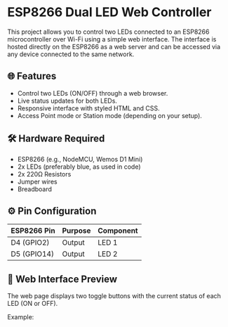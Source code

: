# ESP8266 Dual LED Web Controller

This project allows you to control two LEDs connected to an ESP8266 microcontroller over Wi-Fi using a simple web interface. The interface is hosted directly on the ESP8266 as a web server and can be accessed via any device connected to the same network.

## 🌐 Features

- Control two LEDs (ON/OFF) through a web browser.
- Live status updates for both LEDs.
- Responsive interface with styled HTML and CSS.
- Access Point mode or Station mode (depending on your setup).

## 🛠️ Hardware Required

- ESP8266 (e.g., NodeMCU, Wemos D1 Mini)
- 2x LEDs (preferably blue, as used in code)
- 2x 220Ω Resistors
- Jumper wires
- Breadboard

## ⚙️ Pin Configuration

| ESP8266 Pin | Purpose  | Component |
|-------------|----------|-----------|
| D4 (GPIO2)  | Output   | LED 1     |
| D5 (GPIO14) | Output   | LED 2     |

## 📲 Web Interface Preview

The web page displays two toggle buttons with the current status of each LED (ON or OFF).

Example:
